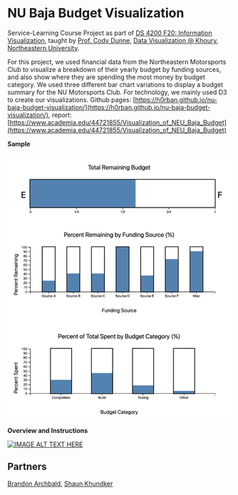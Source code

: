 # NU Baja Budget Visualization

Service-Learning Course Project as part of
[DS 4200 F20: Information Visualization](https://canvas.instructure.com/courses/1781732), taught by
[Prof. Cody Dunne](https://cody.khoury.northeastern.edu/),
[Data Visualization @ Khoury](https://visualization.khoury.northeastern.edu/),
[Northeastern University](https://www.khoury.northeastern.edu/).

For this project, we used financial data from the Northeastern Motorsports Club to visualize a breakdown of their yearly
budget by funding sources, and also show where they are spending the most money by budget category. We used three
different bar chart variations to display a budget summary for the NU Motorsports Club. For technology, we mainly used
D3 to create our visualizations. Github
pages: [https://h0rban.github.io/nu-baja-budget-visualization/](https://h0rban.github.io/nu-baja-budget-visualization/), 
report: [https://www.academia.edu/44721855/Visualization_of_NEU_Baja_Budget](https://www.academia.edu/44721855/Visualization_of_NEU_Baja_Budget)

**Sample**
<p>
    <img src="sample.png" alt="sample visualization image"/>
</p>

**Overview and Instructions**

[![IMAGE ALT TEXT HERE](https://img.youtube.com/vi/Ff910Skuu-o/0.jpg)](https://www.youtube.com/watch?v=Ff910Skuu-o)


## Partners
[Brandon Archbald](https://github.com/barchbald), [Shaun Khundker](https://github.com/shaunkh)
